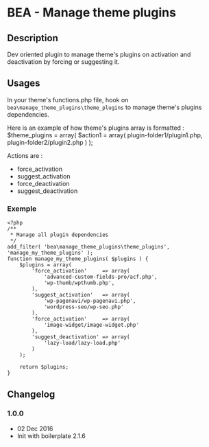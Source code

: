 # BEA - Manage theme plugins

## Description ##

Dev oriented plugin to manage theme's plugins on activation and deactivation by forcing or suggesting it.

## Usages

In your theme's functions.php file, hook on `bea\manage_theme_plugins\theme_plugins` to manage theme's plugins dependencies.

Here is an example of how theme's plugins array is formatted :
$theme_plugins = array(
     $action1 = array(
         plugin-folder1/plugin1.php,
         plugin-folder2/plugin2.php
     )
);

Actions are :
- force_activation
- suggest_activation
- force_deactivation
- suggest_deactivation

### Exemple

```
<?php
/**
 * Manage all plugin dependencies
 */
add_filter( 'bea\manage_theme_plugins\theme_plugins', 'manage_my_theme_plugins' );
function manage_my_theme_plugins( $plugins ) {
	$plugins = array(
		'force_activation'     => array(
			'advanced-custom-fields-pro/acf.php',
			'wp-thumb/wpthumb.php',
		),
		'suggest_activation'   => array(
			'wp-pagenavi/wp-pagenavi.php',
			'wordpress-seo/wp-seo.php'
		),
		'force_activation'     => array(
			'image-widget/image-widget.php'
		),
		'suggest_deactivation' => array(
			'lazy-load/lazy-load.php'
		)
	);

	return $plugins;
}
```


## Changelog ##

### 1.0.0
* 02 Dec 2016
* Init with boilerplate 2.1.6
